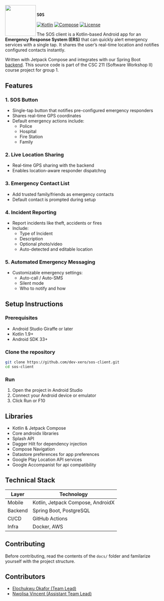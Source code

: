 <image src="./docs/assets/sos.svg" width="100px" align="left" />

### `SOS`

[![Kotlin](https://img.shields.io/badge/Kotlin-1.9-purple?logo=kotlin&style=for-the-badge&colorA=131820&colorB=FFFFFF)]("https://github.com/dev-xero/sos-client")
[![Compose](https://img.shields.io/badge/Jetpack%20Compose-UI-blue?style=for-the-badge&colorA=131820&colorB=FFFFFF&logo=android)]("https://github.com/dev-xero/sos-client")
[![License](https://img.shields.io/github/license/dev-xero/sos-client?style=for-the-badge&colorA=131820&colorB=FFFFFF&logo=github)]("https://github.com/dev-xero/sos-client")

The SOS client is a Kotlin-based Android app for an **Emergency Response System (ERS)** that can quickly alert emergency services with a single tap. It shares the user’s real-time location and notifies configured contacts instantly.

Written with Jetpack Compose and integrates with our Spring Boot [backend](https://github.com/Anuolu-2020/sos-backend). This source code is part of the CSC 211 (Software Workshop II) course project for group 1.

## Features

### 1. SOS Button

- Single-tap button that notifies pre-configured emergency responders
- Shares real-time GPS coordinates
- Default emergency actions include:
  - Police
  - Hospital
  - Fire Station
  - Family
 
### 2. Live Location Sharing

- Real-time GPS sharing with the backend
- Enables location-aware responder dispatchng

### 3. Emergency Contact List

- Add trusted family/friends as emergency contacts
- Default contact is prompted during setup

### 4. Incident Reporting

- Report incidents like theft, accidents or fires
- Include:
  - Type of Incident
  - Description
  - Optional photo/video
  - Auto-detected and editable location

### 5. Automated Emergency Messaging

- Customizable emergency settings:
  - Auto-call / Auto-SMS
  - Silent mode
  - Who to notify and how

## Setup Instructions

### Prerequisites

- Android Studio Giraffe or later
- Kotlin 1.9+
- Android SDK 33+

### Clone the repository

```bash
git clone https://github.com/dev-xero/sos-client.git
cd sos-client
```

### Run

1. Open the project in Android Studio
2. Connect your Android device or emulator
3. Click Run or F10

## Libraries

- Kotlin & Jetpack Compose
- Core androidx libraries
- Splash API
- Dagger Hilt for dependency injection
- Compose Navigation
- Datastore preferences for app preferences
- Google Play Location API services
- Google Accompanist for api compatibility

## Technical Stack

| Layer     | Technology                          |
|-----------|-------------------------------------|
| Mobile    | Kotlin, Jetpack Compose, AndroidX   |
| Backend   | Spring Boot, PostgreSQL             |
| CI/CD     | GitHub Actions                      |
| Infra     | Docker, AWS                         |

## Contributing

Before contributing, read the contents of the `docs/` folder and familarize yourself with the project structure.

## Contributors

- [Elochukwu Okafor (Team Lead)](https://github.com/dev-xero)
- [Nwolisa Vincent (Assistant Team Lead)](https://github.com/NwolisaVincent)
